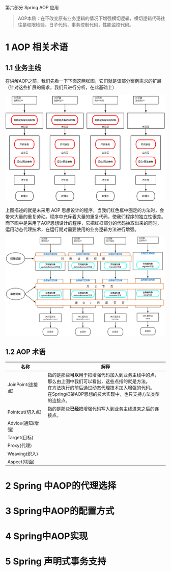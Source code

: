 第六部分 Spring AOP 应用

> AOP本质：在不改变原有业务逻辑的情况下增强横切逻辑，横切逻辑代码往往是权限检验，日子代码，事务控制代码，性能监控代码。

# 1 AOP 相关术语

## 1.1 业务主线

在讲解AOP之前，我们先看一下下面这两张图，它们就是该部分案例需求的扩展（针对这些扩展的需求，我们只进行分析，在此基础上）

![image-20220402181130552](assest/image-20220402181130552.png)

上图描述的就是未采用 AOP 思想设计的程序，当我们红色框中圈定的方法时，会带来大量的重复劳动。程序中充斥着大量的重复代码，使我们程序的独立性很差。而下图中是采用了AOP思想设计的程序，它把红框部分的代码抽取出来的同时，运用动态代理技术，在运行期对需要使用的业务逻辑方法进行增强。

![image-20220402183954632](assest/image-20220402183954632.png)

## 1.2 AOP 术语

| 名称              | 解释                                                         |
| ----------------- | ------------------------------------------------------------ |
| JoinPoint(连接点) | 指的是那些**可以**用于把增强代码加入到业务主线中的点，<br>那么由上图中我们可以看出，这些点指的就是方法。<br>在方法执行的前后通过动态代理技术加入增强的代码。<br>在Spring框架AOP思想的技术实现中，也只支持方法类型的连接点。 |
| Pointcut(切入点)  | 指的是那些**已经**把增强代码写入到业务主线进来之后的连接点。<br> |
| Advice(通知/增强) |                                                              |
| Target(目标)      |                                                              |
| Proxy(代理)       |                                                              |
| Weaving(织入)     |                                                              |
| Aspect(切面)      |                                                              |



# 2 Spring 中AOP的代理选择

# 3 Spring中AOP的配置方式

# 4 Spring中AOP实现

# 5 Spring 声明式事务支持
